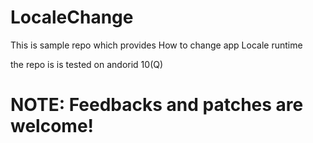 # LocaleChange

This is sample repo which provides How to change app Locale runtime

the repo is is tested on andorid 10(Q)

# NOTE: Feedbacks and patches are welcome!

